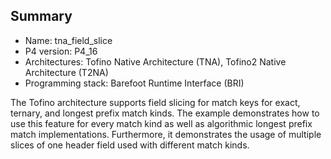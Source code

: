 ## Summary

* Name: tna_field_slice
* P4 version: P4_16
* Architectures: Tofino Native Architecture (TNA), Tofino2 Native Architecture (T2NA)
* Programming stack: Barefoot Runtime Interface (BRI)

The Tofino architecture supports field slicing for match keys for exact, 
ternary, and longest prefix match kinds. The example demonstrates how to use 
this feature for every match kind as well as algorithmic longest prefix match 
implementations. Furthermore, it demonstrates the usage of multiple slices of 
one header field used with different match kinds.
